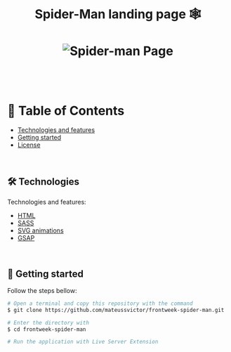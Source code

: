 <h1 align='center'>Spider-Man landing page 🕸️<h1>

<p align="center">
  <img src="github/spider.png" alt="Spider-man Page">
</p>
<br>


# :pushpin: Table of Contents

- [Technologies and features](#hammer_and_wrench-technologies)
- [Getting started](#runner-getting-started)
- [License](#closed_book-license)

<br>


## :hammer_and_wrench: Technologies

Technologies and features:

- [HTML](https://developer.mozilla.org/en-US/docs/Web/HTML)
- [SASS](https://sass-lang.com/)
- [SVG animations](https://developer.mozilla.org/en-US/docs/Web/SVG)
- [GSAP](https://greensock.com/gsap/)

<br>

## :runner: Getting started

Follow the steps bellow:

```bash
# Open a terminal and copy this repository with the command
$ git clone https://github.com/mateussvictor/frontweek-spider-man.git

# Enter the directory with
$ cd frontweek-spider-man

# Run the application with Live Server Extension

```

<br>

